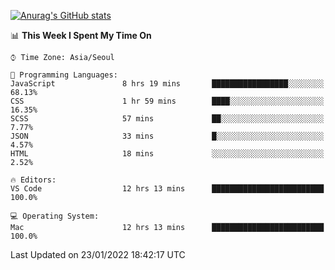 
<!--
**BHyeonKim/BHyeonKim** is a ✨ _special_ ✨ repository because its `README.md` (this file) appears on your GitHub profile.

Here are some ideas to get you started:

- 🔭 I’m currently working on ...
- 🌱 I’m currently learning ...
- 👯 I’m looking to collaborate on ...
- 🤔 I’m looking for help with ...
- 💬 Ask me about ...
- 📫 How to reach me: ...
- 😄 Pronouns: ...
- ⚡ Fun fact: ...
-->
[![Anurag's GitHub stats](https://github-readme-stats.vercel.app/api?username=BHyeonKim&show_icons=true&theme=dark)
](https://github.com/anuraghazra/github-readme-stats)
<!--START_SECTION:waka-->
📊 **This Week I Spent My Time On** 

```text
⌚︎ Time Zone: Asia/Seoul

💬 Programming Languages: 
JavaScript               8 hrs 19 mins       █████████████████░░░░░░░░   68.13% 
CSS                      1 hr 59 mins        ████░░░░░░░░░░░░░░░░░░░░░   16.35% 
SCSS                     57 mins             ██░░░░░░░░░░░░░░░░░░░░░░░   7.77% 
JSON                     33 mins             █░░░░░░░░░░░░░░░░░░░░░░░░   4.57% 
HTML                     18 mins             ░░░░░░░░░░░░░░░░░░░░░░░░░   2.52%

🔥 Editors: 
VS Code                  12 hrs 13 mins      █████████████████████████   100.0%

💻 Operating System: 
Mac                      12 hrs 13 mins      █████████████████████████   100.0%

```


 Last Updated on 23/01/2022 18:42:17 UTC
<!--END_SECTION:waka-->

